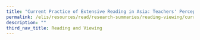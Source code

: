 ```yaml
---
title: "Current Practice of Extensive Reading in Asia: Teachers' Perceptions"
permalink: /elis/resources/read/research-summaries/reading-viewing/current-practice-extensive-reading-in-asia/
description: ""
third_nav_title: Reading and Viewing
---
```

